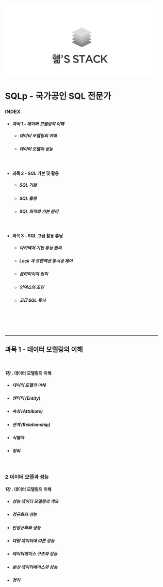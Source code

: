 ![logo](../../image/logo.png)



# SQLp - 국가공인 SQL 전문가 

   

###  **INDEX**

- #### *과목 1 - 데이터 모델링의 이해*

  - ##### 데이터 모델링의 이해

  - ##### 데이터 모델과 성능

  ​


- #### 과목 2 - SQL 기본 및 활용

  - ##### SQL 기본

  - ##### SQL 활용

  - ##### SQL 최적화 기본 원리

  ​


- #### 과목 3 - SQL 고급 활용 튜닝

  - ##### 아키텍처 기반 튜닝 원리

  - ##### Lock 과 트랜잭션 동시성 제어

  - ##### 옵티마이저 원리

  - ##### 인덱스와 조인

  - ##### 고급 SQL 튜닝


</br></br></br></br>

----



## 과목 1 - 데이터 모델링의 이해  
</br>

#### 	1장 . 데이터 모델링의 이해

- ##### 데이터 모델의 이해

- ##### 엔터티 (Entity)

- ##### 속성 (Attribute)

- ##### 관계 (Relationship)

- ##### 식별자

- ##### 정리

  ​







### **2.데이터 모델과 성능** 

#### 	1장 . 데이터 모델링의 이해

- ##### 성능 데이터 모델링의 개요



- ##### 정규화와 성능

- ##### 반정규화와 성능

- ##### 대량 데이터에 따른 성능

- ##### 데이터베이스 구조와 성능

- ##### 분산 데이터베이스와 성능

- ##### 정리

  ###  


#####  





